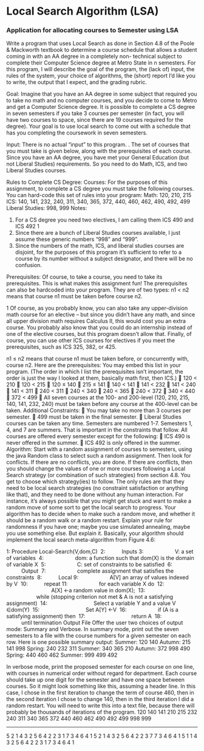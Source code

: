 # Local Search Algorithm (LSA)

### Application for allocating courses to Semester using LSA

Write a program that uses Local Search as done in Section 4.8 of the Poole &amp; Mackworth textbook to
determine a course schedule that allows a student coming in with an AA degree in a completely non-
technical subject to complete their Computer Science degree at Metro State in n semesters.
For this program, I will describe the goal of the program, the (lack of) input, the rules of the system, your
choice of algorithms, the (short) report I’d like you to write, the output that I expect, and the grading rubric.

Goal:
Imagine that you have an AA degree in some subject that required you to take no math and no computer
courses, and you decide to come to Metro and get a Computer Science degree. It is possible to complete
a CS degree in seven semesters if you take 3 courses per semester (in fact, you will have two courses to
space, since there are 19 courses required for the degree).
Your goal is to use local search to come out with a schedule that has you completing the coursework in
seven semesters.

Input:
There is no actual “input” to this program. . The set of courses that you must take is given below, along
with the prerequisites of each course. Since you have an AA degree, you have met your General
Education (but not Liberal Studies) requirements. So you need to do Math, ICS, and two Liberal Studies
courses.

Rules to Complete CS Degree:
Courses:
For the purposes of this assignment, to complete a CS degree you must take the following courses. You
can hard-code this set of rules into your program:
Math: 120, 210, 215
ICS: 140, 141, 232, 240, 311, 340, 365, 372, 440, 460, 462, 490, 492, 499
Liberal Studies: 998, 999
Notes:
1. For a CS degree you need two electives, I am calling them ICS 490 and ICS 492 1
2. Since there are a bunch of Liberal Studies courses available, I just assume these generic
numbers “998” and “999”.
3. Since the numbers of the math, ICS, and liberal studies courses are disjoint, for the purposes of
this program it’s sufficient to refer to a course by its number without a subject designator, and
there will be no confusion.

Prerequisites:
Of course, to take a course, you need to take its prerequisites. This is what makes this assignment fun!
The prerequisites can also be hardcoded into your program. They are of two types:
n1 &lt; n2 means that course n1 must be taken before course n2.

1 Of course, as you probably know, you can also take any upper-division math course for an elective – but since you didn’t have
any math, and since all upper division math requires Calculus II, this would cost you an extra course. You probably also know
that you could do an internship instead of one of the elective courses, but this program doesn’t allow that. Finally, of course, you
can use other ICS courses for electives if you meet the prerequisites, such as ICS 325, 382, or 425.

n1 ≤ n2 means that course n1 must be taken before, or concurrently with, course n2.
Here are the prerequisites: You may embed this list in your program. (The order in which I list the
prerequisites isn’t important, the order is just the way I looked at them, basically math first, then ICS.)
 120 &lt; 210
 120 &lt; 215
 120 ≤ 140
 215 ≤ 141
 140 &lt; 141
 141 &lt; 232
 141 &lt; 240
 141 &lt; 311
 240 &lt; 311
 240 &lt; 340
 240 &lt; 365
 240 &lt; 372
 340 &lt; 440
 372 &lt; 499
 All seven courses at the 100- and 200-level (120, 210, 215, 140, 141, 232, 240) must be taken
before any course at the 400-level can be taken.
Additional Constraints:
 You may take no more than 3 courses per semester.
 499 must be taken in the final semester.
 Liberal Studies courses can be taken any time.
Semesters are numbered 1-7. Semesters 1, 4, and 7 are summers. That is important in the constraints
that follow. All courses are offered every semester except for the following:
 ICS 490 is never offered in the summer.
 ICS 492 is only offered in the summer.
Algorithm:
Start with a random assignment of courses to semesters, using the java Random class to select such a
random assignment. Then look for conflicts. If there are no conflicts, you are done. If there are conflicts,
then you should change the values of one or more courses following a Local Search strategy (or
combination of such strategies) from section 4.8.
You get to choose which strategy(ies) to follow. The only rules are that they need to be local search
strategies (no constraint satisfaction or anything like that), and they need to be done without any human
interaction. For instance, it’s always possible that you might get stuck and want to make a random move
of some sort to get the local search to progress. Your algorithm has to decide when to make such a
random move, and whether it should be a random walk or a random restart. Explain your rule for
randomness if you have one; maybe you use simulated annealing, maybe you use something else. But
explain it.
Basically, your algorithm should implement the local search meta-algorithm from Figure 4.6:

1: Procedure Local-Search(V,dom,C) 
2:           Inputs
3:                     V: a set of variables 
4:                     dom: a function such that dom(X) is the domain of variable X 
5:                     C: set of constraints to be satisfied 
6:           Output 
7:                     complete assignment that satisfies the constraints 
8:           Local
9:                     A[V] an array of values indexed by V 
10:           repeat
11:                     for each variable X do 
12:                               A[X] ←a random value in dom(X); 
13:                     while (stopping criterion not met &amp; A is not a satisfying assignment) 
14:                               Select a variable Y and a value V ∈dom(Y) 
15:                               Set A[Y] ←V 
16:                     if (A is a satisfying assignment) then 
17:                               return A 
18:           until termination
Output File
Offer the user two choices of output mode: Summary and Verbose.
In summary mode, print out the seven semesters to a file with the course numbers for a given semester
on each row. Here is one possible summary output:
Summer: 120 140
Autumn: 215 141 998
Spring: 240 232 311
Summer: 340 365 210
Autumn: 372 998 490
Spring: 440 460 462
Summer: 999 499 492

In verbose mode, print the proposed semester for each course on one line, with courses in numerical
order without regard for department. Each course should take up one digit for the semester and have
one space between courses. So it might look something like this, assuming a header line.
In this case, I chose in the first iteration to change the term of course 460, then in the second iteration I
chose to change 140, then in the third iteration I did a random restart.
You will need to write this into a text file, because there will probably be thousands of iterations of the
program.
120 140 141 210 215 232 240 311 340 365 372 440 460 462 490 492 499 998 999
-- -- -- -- -- -- -- -- -- -- -- -- -- -- -- -- -- -- -- -- -- -- -- -- -- -- -- -- -- -- -- -- -- -- -- -- -- -
5 2 1 4 3 2 5 6 4 2 2 3 1 7 3 4 6 4 1
5 2 1 4 3 2 5 6 4 2 2 3 7 7 3 4 6 4 1
5 1 1 4 3 2 5 6 4 2 2 3 1 7 3 4 6 4 1
